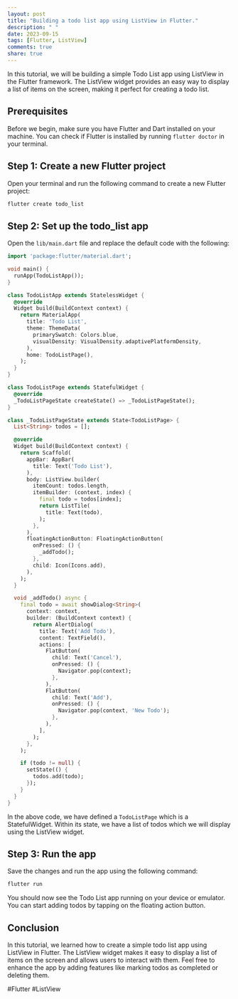```yaml
---
layout: post
title: "Building a todo list app using ListView in Flutter."
description: " "
date: 2023-09-15
tags: [Flutter, ListView]
comments: true
share: true
---
```


In this tutorial, we will be building a simple Todo List app using ListView in the Flutter framework. The ListView widget provides an easy way to display a list of items on the screen, making it perfect for creating a todo list.

## Prerequisites

Before we begin, make sure you have Flutter and Dart installed on your machine. You can check if Flutter is installed by running `flutter doctor` in your terminal.

## Step 1: Create a new Flutter project

Open your terminal and run the following command to create a new Flutter project:

```bash
flutter create todo_list
```

## Step 2: Set up the todo_list app

Open the `lib/main.dart` file and replace the default code with the following:

```dart
import 'package:flutter/material.dart';

void main() {
  runApp(TodoListApp());
}

class TodoListApp extends StatelessWidget {
  @override
  Widget build(BuildContext context) {
    return MaterialApp(
      title: 'Todo List',
      theme: ThemeData(
        primarySwatch: Colors.blue,
        visualDensity: VisualDensity.adaptivePlatformDensity,
      ),
      home: TodoListPage(),
    );
  }
}

class TodoListPage extends StatefulWidget {
  @override
  _TodoListPageState createState() => _TodoListPageState();
}

class _TodoListPageState extends State<TodoListPage> {
  List<String> todos = [];

  @override
  Widget build(BuildContext context) {
    return Scaffold(
      appBar: AppBar(
        title: Text('Todo List'),
      ),
      body: ListView.builder(
        itemCount: todos.length,
        itemBuilder: (context, index) {
          final todo = todos[index];
          return ListTile(
            title: Text(todo),
          );
        },
      ),
      floatingActionButton: FloatingActionButton(
        onPressed: () {
          _addTodo();
        },
        child: Icon(Icons.add),
      ),
    );
  }

  void _addTodo() async {
    final todo = await showDialog<String>(
      context: context,
      builder: (BuildContext context) {
        return AlertDialog(
          title: Text('Add Todo'),
          content: TextField(),
          actions: [
            FlatButton(
              child: Text('Cancel'),
              onPressed: () {
                Navigator.pop(context);
              },
            ),
            FlatButton(
              child: Text('Add'),
              onPressed: () {
                Navigator.pop(context, 'New Todo');
              },
            ),
          ],
        );
      },
    );

    if (todo != null) {
      setState(() {
        todos.add(todo);
      });
    }
  }
}
```

In the above code, we have defined a `TodoListPage` which is a StatefulWidget. Within its state, we have a list of todos which we will display using the ListView widget.

## Step 3: Run the app

Save the changes and run the app using the following command:

```bash
flutter run
```

You should now see the Todo List app running on your device or emulator. You can start adding todos by tapping on the floating action button.

## Conclusion

In this tutorial, we learned how to create a simple todo list app using ListView in Flutter. The ListView widget makes it easy to display a list of items on the screen and allows users to interact with them. Feel free to enhance the app by adding features like marking todos as completed or deleting them.

#Flutter #ListView